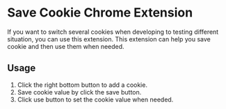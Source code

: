 # Save Cookie Chrome Extension

If you want to switch several cookies when developing to testing different situation, you can use this extension. This extension can help you save cookie and then use them when needed.

## Usage

1. Click the right bottom button to add a cookie.
2. Save cookie value by click the save button.
3. Click use button to set the cookie value when needed.
